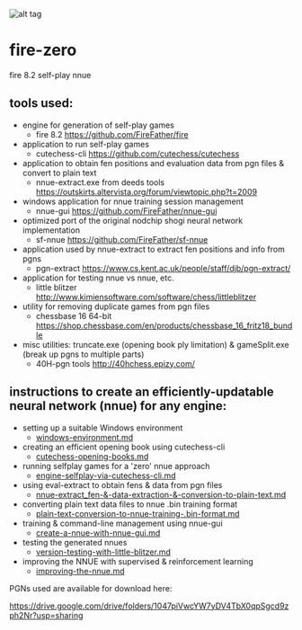 ![alt tag](https://raw.githubusercontent.com/FireFather/fire-zero/master/bitmaps/nnue-gui.png)

# fire-zero
fire 8.2 self-play nnue

## tools used:

- engine for generation of self-play games
  - fire 8.2 https://github.com/FireFather/fire
- application to run self-play games
  - cutechess-cli https://github.com/cutechess/cutechess
- application to obtain fen positions and evaluation data from pgn files & convert to plain text
  - nnue-extract.exe from deeds tools https://outskirts.altervista.org/forum/viewtopic.php?t=2009
- windows application for nnue training session management
  - nnue-gui https://github.com/FireFather/nnue-gui
- optimized port of the original nodchip shogi neural network implementation
  - sf-nnue https://github.com/FireFather/sf-nnue
- application used by nnue-extract to extract fen positions and info from pgns
  - pgn-extract https://www.cs.kent.ac.uk/people/staff/djb/pgn-extract/
- application for testing nnue vs nnue, etc.
  - little blitzer http://www.kimiensoftware.com/software/chess/littleblitzer
- utility for removing duplicate games from pgn files
  - chessbase 16 64-bit https://shop.chessbase.com/en/products/chessbase_16_fritz18_bundle
- misc utilities: truncate.exe (opening book ply limitation) & gameSplit.exe (break up pgns to multiple parts)
  - 40H-pgn tools http://40hchess.epizy.com/

## instructions to create an efficiently-updatable neural network (nnue) for any engine:
- setting up a suitable Windows environment
  - [windows-environment.md](docs/windows-environment.md)
- creating an efficient opening book using cutechess-cli
  - [cutechess-opening-books.md](docs/cutechess-opening-books.md)
- running selfplay games for a 'zero' nnue approach
  - [engine-selfplay-via-cutechess-cli.md](docs/engine-selfplay-via-cutechess-cli.md)
- using eval-extract to obtain fens & data from pgn files
  - [nnue-extract_fen-&-data-extraction-&-conversion-to-plain-text.md](docs/nnue-extract_fen-&-data-extraction-&-conversion-to-plain-text.md)
- converting plain text data files to nnue .bin training format
  - [plain-text-conversion-to-nnue-training-.bin-format.md](docs/plain-text-conversion-to-nnue-training-.bin-format.md)
- training & command-line management using nnue-gui
  - [create-a-nnue-with-nnue-gui.md](docs/create-a-nnue-with-nnue-gui.md)
- testing the generated nnues
  - [version-testing-with-little-blitzer.md](docs/version-testing-with-little-blitzer.md)
- improving the NNUE with supervised & reinforcement learning
  - [improving-the-nnue.md](docs/improving-the-nnue.md)


PGNs used are available for download here:

https://drive.google.com/drive/folders/1047piVwcYW7yDV4TbX0qpSgcd9zph2Nr?usp=sharing
